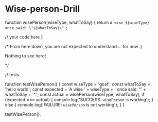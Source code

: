 # Wise-person-Drill

function wisePerson(wiseType, whatToSay) {
 return `A wise ${wiseType} once said: \"${whatToSay}\".`;
 
  // your code here
}

/* From here down, you are not expected to 
   understand.... for now :)  
   
   
   Nothing to see here!
   
*/

// tests

function testWisePerson() {
  const wiseType = 'goat';
  const whatToSay = 'hello world';
  const expected = 'A wise ' + wiseType + ' once said: "' + whatToSay + '".';
  const actual = wisePerson(wiseType, whatToSay);
  if (expected === actual) {
    console.log('SUCCESS: `wisePerson` is working');
  } else {
    console.log('FAILURE: `wisePerson` is not working');
  }
}

testWisePerson();
